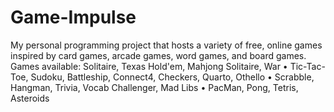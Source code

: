 # Game-Impulse
My personal programming project that hosts a variety of free, online games inspired by card games, arcade games, word games, and board games. 
Games available: 
Solitaire, Texas Hold'em, Mahjong Solitaire, War
• Tic-Tac-Toe, Sudoku, Battleship, Connect4, Checkers, Quarto, Othello
• Scrabble, Hangman, Trivia, Vocab Challenger, Mad Libs
• PacMan, Pong, Tetris, Asteroids
